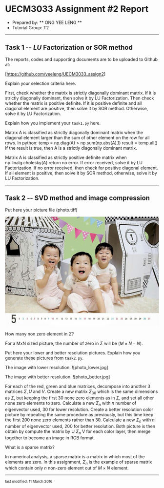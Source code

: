 UECM3033 Assignment #2 Report
========================================================

- Prepared by: ** ONG YEE LENG **
- Tutorial Group: T2

--------------------------------------------------------

## Task 1 --  $LU$ Factorization or SOR method

The reports, codes and supporting documents are to be uploaded to Github at: 

[https://github.com/yeeleng/UECM3033_assign2]

Explain your selection criteria here.

First, check whether the matrix is strictly diagonally dominant matrix.
If it is strictly diagonally dominant, then solve it by LU Factorization.
Then check whether the matrix is positive definite.
If it is positive definite and all diagonal element are positive, then solve it by SOR method.
Otherwise, solve it by LU Factorization.


Explain how you implement your `task1.py` here.

Matrix A is classified as strictly diagonally dominant matrix when the diagonal element larger than the sum of other element on the row for all rows.
In python:
temp = np.diag(A) > np.sum(np.abs(A),1)
result = temp.all()
If the result is true, then A is a strictly diagonally dominant matrix.


Matrix A is classified as strictly positive definite matrix when np.linalg.cholesky(A) return no error.
If error received, solve it by LU Factorization. If no error received, then check for positive diagonal element. If all element is positive, then solve it by SOR method, otherwise, solve it by LU Factorization.

---------------------------------------------------------

## Task 2 -- SVD method and image compression

Put here your picture file (photo.tiff)

![photo.tiff](photo.tiff)

How many non zero element in $\Sigma$?

For a MxN sized picture, the number of zero in $\Sigma$ will be $(M \times N - N)$.

Put here your lower and better resolution pictures. Explain how you generate these pictures from `task2.py`.

The image with lower resolution.
![photo_lower.jpg]

The image with better resolution.
![photo_better.jpg]

For each of the red, green and blue matrices, decompose into another 3 matrices $\Sigma, U$ and $V$.
Create a new matrix $\Sigma_{30}$ which is the same dimensions as $\Sigma$, but keeping the first 30 none zero elements as in $\Sigma$, and set all other none zero elements to zero.
Calculate a new $\Sigma_n$ with $n$ number of eigenvector used, 30 for lower resolution.
Create a better resolution color picture by repeating the same procedure as previously, but this time keep the first 200 none zero elements rather than 30.
Calculate a new $\Sigma_n$ with $n$ number of eigenvector used, 200 for better resolution.
Both picture is then obtain by compute the matrix by U $\Sigma_n$ V for each color layer, then merge together to become an image in RGB format.

What is a sparse matrix?

In numerical analysis, a sparse matrix is a matrix in which most of the elements are zero. 
In this assignment, $\Sigma_n$ is the example of sparse matrix which contain only $n$ non-zero element out of $M \times N$ element.

-----------------------------------

<sup>last modified: 11 March 2016</sup>
